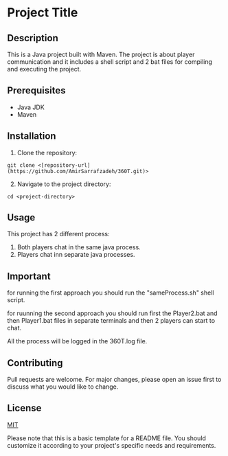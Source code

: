 # Project Title

## Description

This is a Java project built with Maven. The project is about player communication and it includes a shell script and 2 bat files for compiling and executing the project.

## Prerequisites

- Java JDK
- Maven

## Installation

1. Clone the repository:
```shell
git clone <[repository-url](https://github.com/AmirSarrafzadeh/360T.git)>
```
2. Navigate to the project directory:
```shell
cd <project-directory>
```

## Usage

This project has 2 different process:
1. Both players chat in the same java process.
2. Players chat inn separate java processes.

## Important
for running the first approach you should run the "sameProcess.sh" shell script.

for ruunning the second approach you should run first the Player2.bat and then Player1.bat files in separate terminals and then 2 players can start to chat.

All the process will be logged in the 360T.log file.

## Contributing

Pull requests are welcome. For major changes, please open an issue first to discuss what you would like to change.

## License

[MIT](https://choosealicense.com/licenses/mit/)

Please note that this is a basic template for a README file. You should customize it according to your project's specific needs and requirements.

